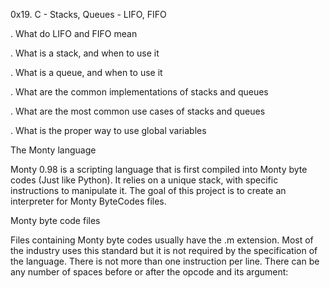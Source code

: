 0x19. C - Stacks, Queues - LIFO, FIFO

. What do LIFO and FIFO mean

. What is a stack, and when to use it

. What is a queue, and when to use it

. What are the common implementations of stacks and queues

. What are the most common use cases of stacks and queues

. What is the proper way to use global variables


The Monty language


Monty 0.98 is a scripting language that is first compiled into Monty byte codes (Just like Python). It relies on a unique stack, with specific instructions to manipulate it. The goal of this project is to create an interpreter for Monty ByteCodes files.




Monty byte code files


Files containing Monty byte codes usually have the .m extension. Most of the industry uses this standard but it is not required by the specification of the language. There is not more than one instruction per line. There can be any number of spaces before or after the opcode and its argument:
